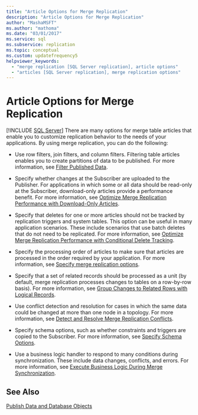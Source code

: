 ```yaml
---
title: "Article Options for Merge Replication"
description: "Article Options for Merge Replication"
author: "MashaMSFT"
ms.author: "mathoma"
ms.date: "03/01/2017"
ms.service: sql
ms.subservice: replication
ms.topic: conceptual
ms.custom: updatefrequency5
helpviewer_keywords:
  - "merge replication [SQL Server replication], article options"
  - "articles [SQL Server replication], merge replication options"
---
```

# Article Options for Merge Replication
[!INCLUDE [SQL Server](../../../includes/applies-to-version/sqlserver.md)]
  There are many options for merge table articles that enable you to customize replication behavior to the needs of your applications. By using merge replication, you can do the following:  
  
-   Use row filters, join filters, and column filters. Filtering table articles enables you to create partitions of data to be published. For more information, see [Filter Published Data](../../../relational-databases/replication/publish/filter-published-data.md).  
  
-   Specify whether changes at the Subscriber are uploaded to the Publisher. For applications in which some or all data should be read-only at the Subscriber, download-only articles provide a performance benefit. For more information, see [Optimize Merge Replication Performance with Download-Only Articles](../../../relational-databases/replication/merge/optimize-merge-replication-performance-with-download-only-articles.md).  
  
-   Specify that deletes for one or more articles should not be tracked by replication triggers and system tables. This option can be useful in many application scenarios. These include scenarios that use batch deletes that do not need to be replicated. For more information, see [Optimize Merge Replication Performance with Conditional Delete Tracking](../../../relational-databases/replication/merge/optimize-merge-replication-performance-with-conditional-delete-tracking.md).  
  
-   Specify the processing order of articles to make sure that articles are processed in the order required by your application. For more information, see [Specify merge replication options](../../../relational-databases/replication/merge/specify-merge-replication-properties.md).  
  
-   Specify that a set of related records should be processed as a unit (by default, merge replication processes changes to tables on a row-by-row basis). For more information, see [Group Changes to Related Rows with Logical Records](../../../relational-databases/replication/merge/group-changes-to-related-rows-with-logical-records.md).  
  
-   Use conflict detection and resolution for cases in which the same data could be changed at more than one node in a topology. For more information, see [Detect and Resolve Merge Replication Conflicts](../../../relational-databases/replication/merge/advanced-merge-replication-conflict-detection-and-resolution.md).  
  
-   Specify schema options, such as whether constraints and triggers are copied to the Subscriber. For more information, see [Specify Schema Options](../../../relational-databases/replication/publish/specify-schema-options.md).  
  
-   Use a business logic handler to respond to many conditions during synchronization. These include data changes, conflicts, and errors. For more information, see [Execute Business Logic During Merge Synchronization](../../../relational-databases/replication/merge/execute-business-logic-during-merge-synchronization.md).  
  
## See Also  
 [Publish Data and Database Objects](../../../relational-databases/replication/publish/publish-data-and-database-objects.md)  
  
  
